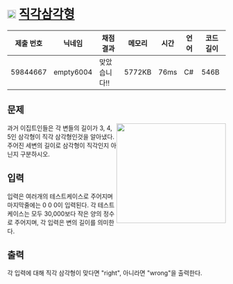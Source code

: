 # <img width="20px"  src="https://d2gd6pc034wcta.cloudfront.net/tier/3.svg" class="solvedac-tier"> [직각삼각형](https://www.acmicpc.net/problem/4153) 

| 제출 번호 | 닉네임 | 채점 결과 | 메모리 | 시간 | 언어 | 코드 길이 |
|---|---|---|---|---|---|---|
|59844667|empty6004|맞았습니다!! |5772KB|76ms|C#|546B|

## 문제
<p><img alt="" src="https://www.acmicpc.net/upload/images3/rope-triangle.gif" style="float:right; height:229px; width:252px"> 과거 이집트인들은 각 변들의 길이가 3, 4, 5인 삼각형이 직각 삼각형인것을 알아냈다. 주어진 세변의 길이로 삼각형이 직각인지 아닌지 구분하시오.</p>

## 입력
<p>
	입력은 여러개의 테스트케이스로 주어지며 마지막줄에는 0 0 0이 입력된다. 각 테스트케이스는 모두 30,000보다 작은 양의 정수로 주어지며, 각 입력은 변의 길이를 의미한다.
</p>

## 출력
<p>각 입력에 대해 직각 삼각형이 맞다면 "right", 아니라면 "wrong"을 출력한다.</p>

